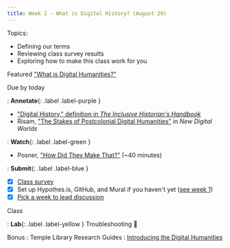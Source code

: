 ```yaml
---
title: Week 2 - What is Digital History? (August 29)
---
```


Topics:
 - Defining our terms
 - Reviewing class survey results
 - Exploring how to make this class work for you

Featured
["What is Digital Humanities?"](http://whatisdigitalhumanities.com/)

Due by today

: **Annotate**{: .label .label-purple }
   - ["Digital History," definition in *The Inclusive Historian's Handbook*](https://inclusivehistorian.com/digital-history/)
   - Risam, ["The Stakes of Postcolonial Digital Humanities"](https://github.com/HIST5152/pdfs/blob/main/Risam-New_Digital_Worlds_Postcolonial_Digital_Humanities-Chapter_1._The_Stakes_of_Postcolonial_Digital_Humanities.pdf) in *New Digital Worlds*

: **Watch**{: .label .label-green }
  - Posner, ["How Did They Make That?"](https://archive.org/details/howdidtheymakethat) (~40 minutes)

: **Submit**{: .label .label-blue } 
  - [x] [Class survey](https://forms.office.com/r/seeNvBfMir)
  - [x] Set up Hypothes.is, GitHub, and Mural if you haven't yet ([see week 1](/../week-01.md))
  - [x] [Pick a week to lead discussion](https://tuprd-my.sharepoint.com/:x:/g/personal/tug81708_temple_edu/EacAt-yDPZ9Cnn2HSiWRaYABUyCfnsv_-a2PTT--gvgWRQ?e=2gJPlT)

Class

: **Lab**{: .label .label-yellow } Troubleshooting 🔧

Bonus
: Temple Library Research Guides
    : [Introducing the Digital Humanities](https://guides.temple.edu/digitalhumanities)

